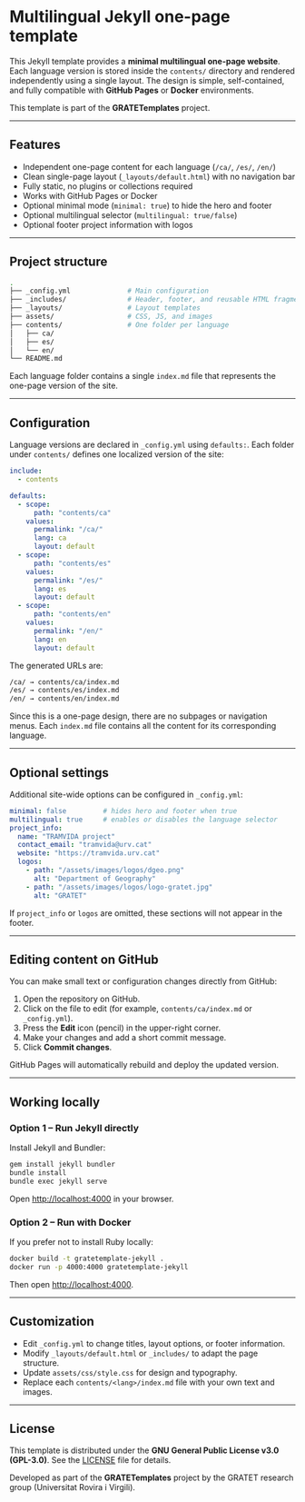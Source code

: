 # Multilingual Jekyll one-page template

This Jekyll template provides a **minimal multilingual one-page website**.
Each language version is stored inside the `contents/` directory and rendered independently using a single layout.
The design is simple, self-contained, and fully compatible with **GitHub Pages** or **Docker** environments.

This template is part of the **GRATETemplates** project.

---

## Features

* Independent one-page content for each language (`/ca/`, `/es/`, `/en/`)
* Clean single-page layout (`_layouts/default.html`) with no navigation bar
* Fully static, no plugins or collections required
* Works with GitHub Pages or Docker
* Optional minimal mode (`minimal: true`) to hide the hero and footer
* Optional multilingual selector (`multilingual: true/false`)
* Optional footer project information with logos

---

## Project structure

```bash
.
├── _config.yml              # Main configuration
├── _includes/               # Header, footer, and reusable HTML fragments
├── _layouts/                # Layout templates
├── assets/                  # CSS, JS, and images
├── contents/                # One folder per language
│   ├── ca/
│   ├── es/
│   └── en/
└── README.md
```

Each language folder contains a single `index.md` file that represents the one-page version of the site.

---

## Configuration

Language versions are declared in `_config.yml` using `defaults:`.
Each folder under `contents/` defines one localized version of the site:

```yaml
include:
  - contents

defaults:
  - scope:
      path: "contents/ca"
    values:
      permalink: "/ca/"
      lang: ca
      layout: default
  - scope:
      path: "contents/es"
    values:
      permalink: "/es/"
      lang: es
      layout: default
  - scope:
      path: "contents/en"
    values:
      permalink: "/en/"
      lang: en
      layout: default
```

The generated URLs are:

```bash
/ca/ → contents/ca/index.md
/es/ → contents/es/index.md
/en/ → contents/en/index.md
```

Since this is a one-page design, there are no subpages or navigation menus.
Each `index.md` file contains all the content for its corresponding language.

---

## Optional settings

Additional site-wide options can be configured in `_config.yml`:

```yaml
minimal: false         # hides hero and footer when true
multilingual: true     # enables or disables the language selector
project_info:
  name: "TRAMVIDA project"
  contact_email: "tramvida@urv.cat"
  website: "https://tramvida.urv.cat"
  logos:
    - path: "/assets/images/logos/dgeo.png"
      alt: "Department of Geography"
    - path: "/assets/images/logos/logo-gratet.jpg"
      alt: "GRATET"
```

If `project_info` or `logos` are omitted, these sections will not appear in the footer.

---

## Editing content on GitHub

You can make small text or configuration changes directly from GitHub:

1. Open the repository on GitHub.
2. Click on the file to edit (for example, `contents/ca/index.md` or `_config.yml`).
3. Press the **Edit** icon (pencil) in the upper-right corner.
4. Make your changes and add a short commit message.
5. Click **Commit changes**.

GitHub Pages will automatically rebuild and deploy the updated version.

---

## Working locally

### Option 1 – Run Jekyll directly

Install Jekyll and Bundler:

```bash
gem install jekyll bundler
bundle install
bundle exec jekyll serve
```

Open [http://localhost:4000](http://localhost:4000) in your browser.

### Option 2 – Run with Docker

If you prefer not to install Ruby locally:

```bash
docker build -t gratetemplate-jekyll .
docker run -p 4000:4000 gratetemplate-jekyll
```

Then open [http://localhost:4000](http://localhost:4000).

---

## Customization

* Edit `_config.yml` to change titles, layout options, or footer information.
* Modify `_layouts/default.html` or `_includes/` to adapt the page structure.
* Update `assets/css/style.css` for design and typography.
* Replace each `contents/<lang>/index.md` file with your own text and images.

---

## License

This template is distributed under the **GNU General Public License v3.0 (GPL-3.0)**.
See the [LICENSE](LICENSE) file for details.

Developed as part of the **GRATETemplates** project by the GRATET research group (Universitat Rovira i Virgili).
